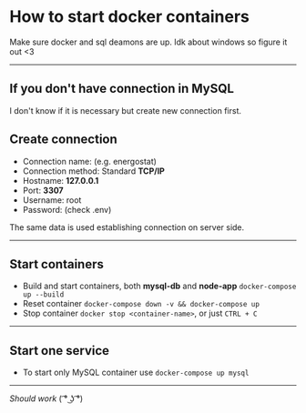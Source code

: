 # How to start docker containers

Make sure docker and sql deamons are up. Idk about windows so figure it out <3

---

## If you don't have connection in MySQL

I don't know if it is necessary but create new connection first.

## Create connection

* Connection name: (e.g. energostat)
* Connection method: Standard __TCP/IP__
* Hostname: __127.0.0.1__
* Port: __3307__
* Username: root
* Password: (check .env)

The same data is used establishing connection on server side.

---
## Start containers

* Build and start containers, both __mysql-db__ and __node-app__ `docker-compose up --build`
* Reset container `docker-compose down -v && docker-compose up`
* Stop container `docker stop <container-name>`, or just `CTRL + C`

---
## Start one service

* To start only MySQL container use `docker-compose up mysql`

---

_Should work_ ( ͡° ͜ʖ ͡°)